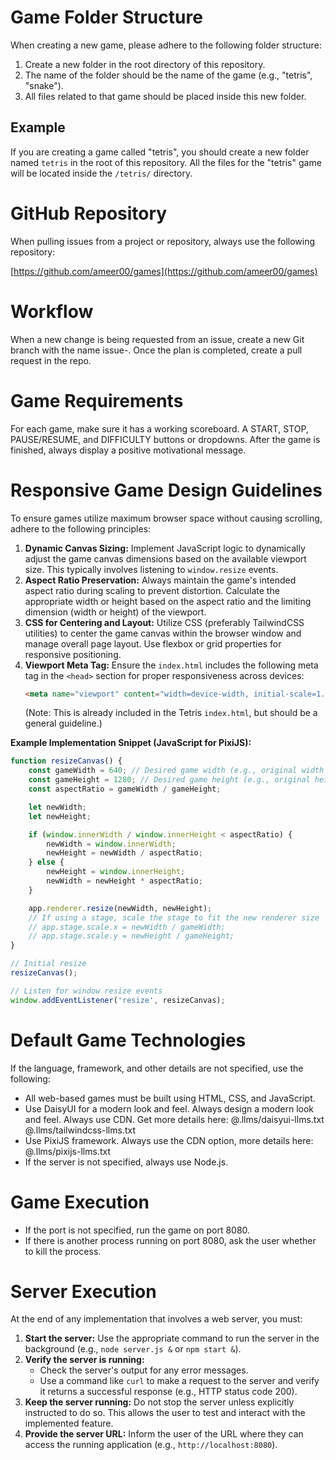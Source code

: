 # Game Folder Structure

When creating a new game, please adhere to the following folder structure:

1.  Create a new folder in the root directory of this repository.
2.  The name of the folder should be the name of the game (e.g., "tetris", "snake").
3.  All files related to that game should be placed inside this new folder.

## Example

If you are creating a game called "tetris", you should create a new folder named `tetris` in the root of this repository. All the files for the "tetris" game will be located inside the `/tetris/` directory.

# GitHub Repository

When pulling issues from a project or repository, always use the following repository:

[https://github.com/ameer00/games](https://github.com/ameer00/games)

# Workflow

When a new change is being requested from an issue, create a new Git branch with the name issue-<issueNumber>. Once the plan is completed, create a pull request in the repo.

# Game Requirements

For each game, make sure it has a working scoreboard. A START, STOP, PAUSE/RESUME, and DIFFICULTY buttons or dropdowns. After the game is finished, always display a positive motivational message.

# Responsive Game Design Guidelines

To ensure games utilize maximum browser space without causing scrolling, adhere to the following principles:

1.  **Dynamic Canvas Sizing:** Implement JavaScript logic to dynamically adjust the game canvas dimensions based on the available viewport size. This typically involves listening to `window.resize` events.
2.  **Aspect Ratio Preservation:** Always maintain the game's intended aspect ratio during scaling to prevent distortion. Calculate the appropriate width or height based on the aspect ratio and the limiting dimension (width or height) of the viewport.
3.  **CSS for Centering and Layout:** Utilize CSS (preferably TailwindCSS utilities) to center the game canvas within the browser window and manage overall page layout. Use flexbox or grid properties for responsive positioning.
4.  **Viewport Meta Tag:** Ensure the `index.html` includes the following meta tag in the `<head>` section for proper responsiveness across devices:
    ```html
    <meta name="viewport" content="width=device-width, initial-scale=1.0">
    ```
    (Note: This is already included in the Tetris `index.html`, but should be a general guideline.)

**Example Implementation Snippet (JavaScript for PixiJS):**

```javascript
function resizeCanvas() {
    const gameWidth = 640; // Desired game width (e.g., original width * 2)
    const gameHeight = 1280; // Desired game height (e.g., original height * 2)
    const aspectRatio = gameWidth / gameHeight;

    let newWidth;
    let newHeight;

    if (window.innerWidth / window.innerHeight < aspectRatio) {
        newWidth = window.innerWidth;
        newHeight = newWidth / aspectRatio;
    } else {
        newHeight = window.innerHeight;
        newWidth = newHeight * aspectRatio;
    }

    app.renderer.resize(newWidth, newHeight);
    // If using a stage, scale the stage to fit the new renderer size
    // app.stage.scale.x = newWidth / gameWidth;
    // app.stage.scale.y = newHeight / gameHeight;
}

// Initial resize
resizeCanvas();

// Listen for window resize events
window.addEventListener('resize', resizeCanvas);
```

# Default Game Technologies

If the language, framework, and other details are not specified, use the following:

-   All web-based games must be built using HTML, CSS, and JavaScript.
-   Use DaisyUI for a modern look and feel. Always design a modern look and feel. Always use CDN. Get more details here:
@.llms/daisyui-llms.txt
@.llms/tailwindcss-llms.txt
-   Use PixiJS framework. Always use the CDN option, more details here: 
@.llms/pixijs-llms.txt
-   If the server is not specified, always use Node.js.

# Game Execution

-   If the port is not specified, run the game on port 8080.
-   If there is another process running on port 8080, ask the user whether to kill the process.

# Server Execution

At the end of any implementation that involves a web server, you must:

1.  **Start the server:** Use the appropriate command to run the server in the background (e.g., `node server.js &` or `npm start &`).
2.  **Verify the server is running:**
    -   Check the server's output for any error messages.
    -   Use a command like `curl` to make a request to the server and verify it returns a successful response (e.g., HTTP status code 200).
3.  **Keep the server running:** Do not stop the server unless explicitly instructed to do so. This allows the user to test and interact with the implemented feature.
4.  **Provide the server URL:** Inform the user of the URL where they can access the running application (e.g., `http://localhost:8080`).